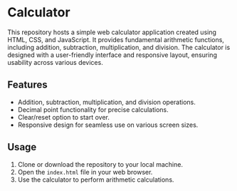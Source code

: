 # Calculator

This repository hosts a simple web calculator application created using HTML, CSS, and JavaScript. It provides fundamental arithmetic functions, including addition, subtraction, multiplication, and division. The calculator is designed with a user-friendly interface and responsive layout, ensuring usability across various devices.

## Features

- Addition, subtraction, multiplication, and division operations.
- Decimal point functionality for precise calculations.
- Clear/reset option to start over.
- Responsive design for seamless use on various screen sizes.

## Usage

1. Clone or download the repository to your local machine.
2. Open the `index.html` file in your web browser.
3. Use the calculator to perform arithmetic calculations.
